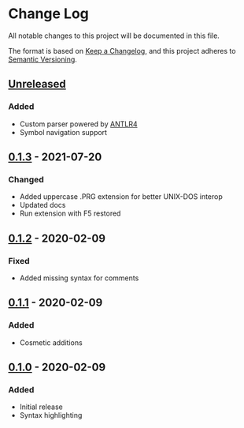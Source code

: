 # Change Log

All notable changes to this project will be documented in this file.

The format is based on [Keep a Changelog](https://keepachangelog.com/en/1.0.0/),
and this project adheres to [Semantic Versioning](https://semver.org/spec/v2.0.0.html).

## [Unreleased]
### Added
- Custom parser powered by [ANTLR4](https://www.antlr.org)
- Symbol navigation support

## [0.1.3] - 2021-07-20
### Changed
- Added uppercase .PRG extension for better UNIX-DOS interop
- Updated docs
- Run extension with F5 restored

## [0.1.2] - 2020-02-09
### Fixed
- Added missing syntax for comments

## [0.1.1] - 2020-02-09
### Added
- Cosmetic additions

## [0.1.0] - 2020-02-09
### Added
- Initial release
- Syntax highlighting

[Unreleased]: https://github.com/vii1/vscode-div/compare/v0.1.3...HEAD
[0.1.3]: https://github.com/vii1/vscode-div/compare/v0.1.2...v0.1.3
[0.1.2]: https://github.com/vii1/vscode-div/compare/v0.1.1...v0.1.2
[0.1.1]: https://github.com/vii1/vscode-div/compare/v0.1.0...v0.1.1
[0.1.0]: https://github.com/vii1/vscode-div/releases/tag/v0.1.0